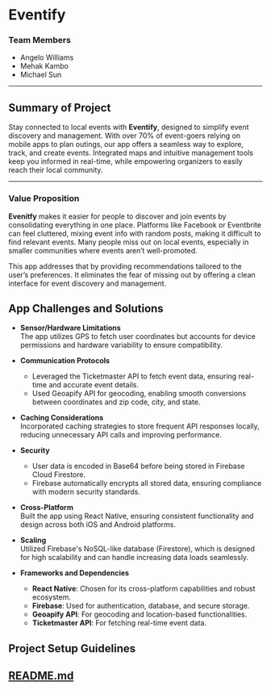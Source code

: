 # **Eventify**

### Team Members
- Angelo Williams  
- Mehak Kambo  
- Michael Sun

---

## Summary of Project
Stay connected to local events with **Eventify**, designed to simplify event discovery and management. With over 70% of event-goers relying on mobile apps to plan outings, our app offers a seamless way to explore, track, and create events. Integrated maps and intuitive management tools keep you informed in real-time, while empowering organizers to easily reach their local community.

---

### Value Proposition
**Evenitfy** makes it easier for people to discover and join events by consolidating everything in one place. Platforms like Facebook or Eventbrite can feel cluttered, mixing event info with random posts, making it difficult to find relevant events. Many people miss out on local events, especially in smaller communities where events aren’t well-promoted. 

This app addresses that by providing recommendations tailored to the user’s preferences. It eliminates the fear of missing out by offering a clean interface for event discovery and management.

## App Challenges and Solutions

- **Sensor/Hardware Limitations**  
  The app utilizes GPS to fetch user coordinates but accounts for device permissions and hardware variability to ensure compatibility.

- **Communication Protocols**  
  - Leveraged the Ticketmaster API to fetch event data, ensuring real-time and accurate event details.  
  - Used Geoapify API for geocoding, enabling smooth conversions between coordinates and zip code, city, and state.

- **Caching Considerations**  
  Incorporated caching strategies to store frequent API responses locally, reducing unnecessary API calls and improving performance.

- **Security**  
  - User data is encoded in Base64 before being stored in Firebase Cloud Firestore.  
  - Firebase automatically encrypts all stored data, ensuring compliance with modern security standards.

- **Cross-Platform**  
  Built the app using React Native, ensuring consistent functionality and design across both iOS and Android platforms.

- **Scaling**  
  Utilized Firebase's NoSQL-like database (Firestore), which is designed for high scalability and can handle increasing data loads seamlessly.

- **Frameworks and Dependencies**  
  - **React Native**: Chosen for its cross-platform capabilities and robust ecosystem.  
  - **Firebase**: Used for authentication, database, and secure storage.  
  - **Geoapify API**: For geocoding and location-based functionalities.  
  - **Ticketmaster API**: For fetching real-time event data.

## Project Setup Guidelines
[README.md](https://github.com/MehakKambo/event-party-finder/blob/main/event-finder/README.md)
---
